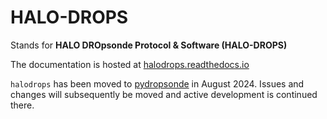 # HALO-DROPS

Stands for **HALO DROpsonde Protocol & Software (HALO-DROPS)**

The documentation is hosted at [halodrops.readthedocs.io](https://halodrops.readthedocs.io)

`halodrops` has been moved to [pydropsonde](https://github.com/atmdrops/pydropsonde) in August 2024. Issues and changes will subsequently be moved and active development is continued there.
